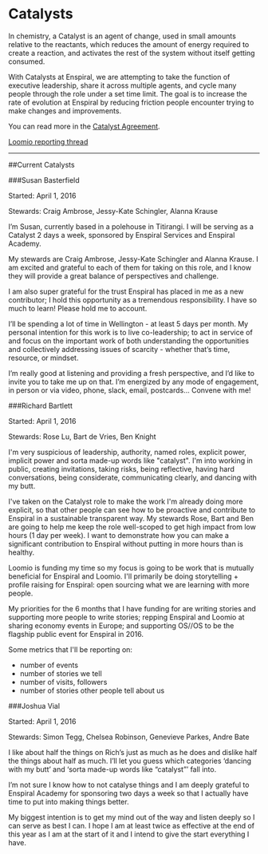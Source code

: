 # Catalysts

In chemistry, a Catalyst is an agent of change, used in small amounts relative to the reactants, which reduces the amount of energy required to create a reaction, and activates the rest of the system without itself getting consumed. 

With Catalysts at Enspiral, we are attempting to take the function of executive leadership, share it across multiple agents, and cycle many people through the role under a set time limit. The goal is to increase the rate of evolution at Enspiral by reducing friction people encounter trying to make changes and improvements.

You can read more in the [Catalyst Agreement](./catalyst-agreement).

[Loomio reporting thread](https://www.loomio.org/d/kQHzncsJ/catalyst-2-0-playground)

---

##Current Catalysts

###Susan Basterfield

Started: April 1, 2016

Stewards: Craig Ambrose, Jessy-Kate Schingler, Alanna Krause

I’m Susan, currently based in a polehouse in Titirangi. I will be serving as a Catalyst 2 days a week, sponsored by Enspiral Services and Enspiral Academy.

My stewards are Craig Ambrose, Jessy-Kate Schingler and Alanna Krause. I am excited and grateful to each of them for taking on this role, and I know they will provide a great balance of perspectives and challenge.

I am also super grateful for the trust Enspiral has placed in me as a new contributor; I hold this opportunity as a tremendous responsibility. I have so much to learn! Please hold me to account.

I’ll be spending a lot of time in Wellington - at least 5 days per month. My personal intention for this work is to live co-leadership; to act in service of and focus on the important work of both understanding the opportunities and collectively addressing issues of scarcity - whether that’s time, resource, or mindset.

I’m really good at listening and providing a fresh perspective, and I’d like to invite you to take me up on that. I’m energized by any mode of engagement, in person or via video, phone, slack, email, postcards... Convene with me!

###Richard Bartlett

Started: April 1, 2016

Stewards: Rose Lu, Bart de Vries, Ben Knight

I'm very suspicious of leadership, authority, named roles, explicit power, implicit power and sorta made-up words like "catalyst". I'm into working in public, creating invitations, taking risks, being reflective, having hard conversations, being considerate, communicating clearly, and dancing with my butt.

I've taken on the Catalyst role to make the work I'm already doing more explicit, so that other people can see how to be proactive and contribute to Enspiral in a sustainable transparent way. My stewards Rose, Bart and Ben are going to help me keep the role well-scoped to get high impact from low hours (1 day per week). I want to demonstrate how you can make a significant contribution to Enspiral without putting in more hours than is healthy.

Loomio is funding my time so my focus is going to be work that is mutually beneficial for Enspiral and Loomio. I'll primarily be doing storytelling + profile raising for Enspiral: open sourcing what we are learning with more people.

My priorities for the 6 months that I have funding for are writing stories and supporting more people to write stories; repping Enspiral and Loomio at sharing economy events in Europe; and supporting OS//OS to be the flagship public event for Enspiral in 2016.

Some metrics that I'll be reporting on:

* number of events
* number of stories we tell
* number of visits, followers
* number of stories other people tell about us

###Joshua Vial

Started: April 1, 2016

Stewards: Simon Tegg, Chelsea Robinson, Genevieve Parkes, Andre Bate

I like about half the things on Rich’s just as much as he does and dislike half the things about half as much. I’ll let you guess which categories ‘dancing with my butt’ and ‘sorta made-up words like “catalyst”’ fall into.

I’m not sure I know how to not catalyse things and I am deeply grateful to Enspiral Academy for sponsoring two days a week so that I actually have time to put into making things better.

My biggest intention is to get my mind out of the way and listen deeply so I can serve as best I can. I hope I am at least twice as effective at the end of this year as I am at the start of it and I intend to give the start everything I have.
